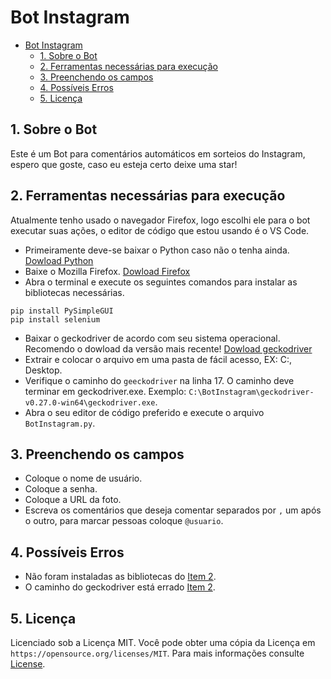 # Bot Instagram
- [Bot Instagram](#bot-instagram)
  - [1. Sobre o Bot](#1-sobre-o-bot)
  - [2. Ferramentas necessárias para execução](#2-ferramentas-necessárias-para-execução)
  - [3. Preenchendo os campos](#3-preenchendo-os-campos)
  - [4. Possíveis Erros](#4-possíveis-erros)
  - [5. Licença](#5-licença)
## 1. Sobre o Bot
 Este é um Bot para comentários automáticos em sorteios do Instagram, espero que goste, caso eu esteja certo deixe uma star!

## 2. Ferramentas necessárias para execução
 Atualmente tenho usado o navegador Firefox, logo escolhi ele para o bot executar suas ações, o editor de código que estou usando é o VS Code.
 * Primeiramente deve-se baixar o Python caso não o tenha ainda. [Dowload Python](https://www.python.org/downloads/)
 * Baixe o Mozilla Firefox. [Dowload Firefox](https://www.mozilla.org/pt-BR/firefox/new/)
 * Abra o terminal e execute os seguintes comandos para instalar as bibliotecas necessárias.
```
pip install PySimpleGUI
pip install selenium
```
 * Baixar o geckodriver de acordo com seu sistema operacional. Recomendo o dowload da versão mais recente! [Dowload geckodriver](https://github.com/mozilla/geckodriver/releases)
 * Extrair e colocar o arquivo em uma  pasta de fácil acesso, EX: C:, Desktop.
 * Verifique o caminho do `geeckodriver` na linha 17. O caminho deve terminar em geckodriver.exe. Exemplo: `C:\BotInstagram\geckodriver-v0.27.0-win64\geckodriver.exe`.
 * Abra o seu editor de código preferido e execute o arquivo `BotInstagram.py`.

## 3. Preenchendo os campos
 * Coloque o nome de usuário.
 * Coloque a senha.
 * Coloque a URL da foto.
 * Escreva os comentários que deseja comentar separados por `,` um após o outro, para marcar pessoas coloque `@usuario`.
  
## 4. Possíveis Erros
 * Não foram instaladas as bibliotecas do [Item 2](#2-ferramentas-necessárias-para-execução).
 * O caminho do geckodriver está errado [Item 2](#2-ferramentas-necessárias-para-execução).
  
## 5. Licença
Licenciado sob a Licença MIT. Você pode obter uma cópia da Licença em `https://opensource.org/licenses/MIT`.
Para mais informações consulte [License](LICENSE).
